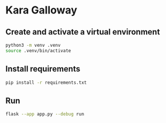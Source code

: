 # Kara Galloway

## Create and activate a virtual environment

```bash
python3 -m venv .venv
source .venv/bin/activate
```

## Install requirements
```bash
pip install -r requirements.txt
```

## Run
```bash
flask --app app.py --debug run
```